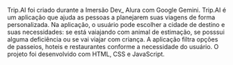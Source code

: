 Trip.AI foi criado durante a Imersão Dev_ Alura com Google Gemini.
Trip.AI é um aplicação que ajuda as pessoas a planejarem suas viagens de forma personalizada.
Na aplicação, o usuário pode escolher a cidade de destino e suas necessidades: se está vaiajando com animal de estimação, se posssui alguma deficiência ou se vai viajar com criança.
A aplicação filtra opções de passeios, hoteis e restaurantes conforme a necessidade do usuário.
O projeto foi desenvolvido com HTML, CSS e JavaScript.
